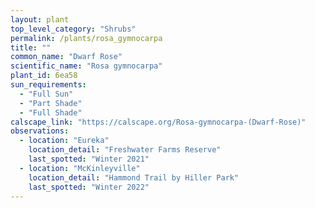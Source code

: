 ```yaml
---
layout: plant                                                              
top_level_category: "Shrubs"
permalink: /plants/rosa_gymnocarpa
title: ""
common_name: "Dwarf Rose" 
scientific_name: "Rosa gymnocarpa"
plant_id: 6ea58
sun_requirements:
  - "Full Sun"
  - "Part Shade"
  - "Full Shade"
calscape_link: "https://calscape.org/Rosa-gymnocarpa-(Dwarf-Rose)"
observations: 
  - location: "Eureka"
    location_detail: "Freshwater Farms Reserve"
    last_spotted: "Winter 2021"
  - location: "McKinleyville"
    location_detail: "Hammond Trail by Hiller Park" 
    last_spotted: "Winter 2022"
---
```


